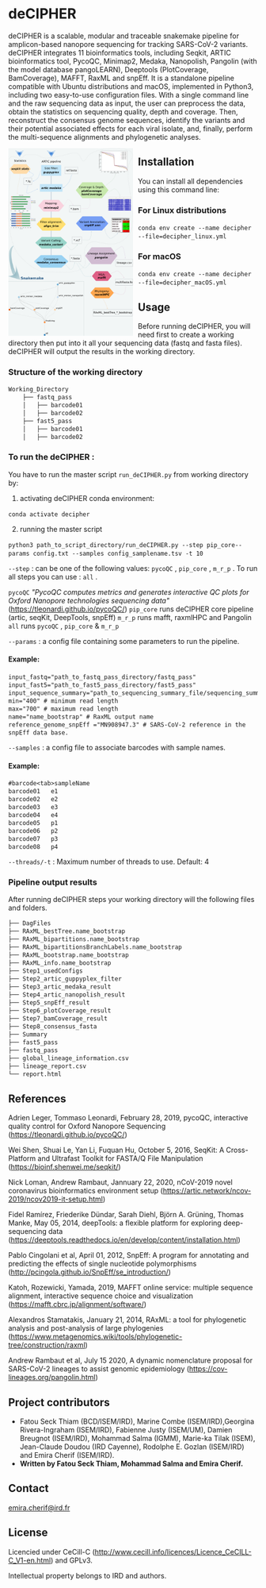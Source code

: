 # deCIPHER

deCIPHER is a  scalable, modular and traceable snakemake pipeline for amplicon-based nanopore sequencing for tracking SARS-CoV-2 variants.
deCIPHER integrates 11 bioinformatics tools, including Seqkit, ARTIC bioinformatics tool, PycoQC, Minimap2, Medaka, Nanopolish, Pangolin (with the model database pangoLEARN), Deeptools (PlotCoverage, BamCoverage), MAFFT, RaxML and snpEff. It is a standalone pipeline compatible with Ubuntu distributions and macOS, implemented in Python3, including two easy-to-use configuration files. With a single command line and the raw sequencing data as input, the user can preprocess the data, obtain the statistics on sequencing quality, depth and coverage. Then, reconstruct the consensus genome sequences, identify the variants and their potential associated effects for each viral isolate, and, finally, perform the multi-sequence alignments and phylogenetic analyses.

<p align="center">
<img src="images/pipeline_fig.png"
     width="50%"
     height="50%" 
     alt="deCIPHER"
     style="float: left; margin-right: 10px;" />
</p>

## Installation
You can install all dependencies using this command line:
### For Linux distributions
`conda env create --name decipher --file=decipher_linux.yml`
### For macOS 
`conda env create --name decipher --file=decipher_macOS.yml`

## Usage
Before running deCIPHER, you will need first to create a working directory then put into it all your sequencing data (fastq and fasta files). deCIPHER will output the results in the working directory. 

### Structure of the working directory

	Working_Directory
		├── fastq_pass
		│   ├── barcode01
		│   ├── barcode02
		├── fast5_pass
		│   ├── barcode01
		│   ├── barcode02

### To run the deCIPHER :

You have to run the master script `run_deCIPHER.py` from working directory by:
1) activating deCIPHER conda environment:

`conda activate decipher`

2) running the master script

`python3 path_to_script_directory/run_deCIPHER.py --step pip_core--params config.txt --samples config_samplename.tsv -t 10`

`--step` : can be one of the following values: `pycoQC` , `pip_core` , `m_r_p` . To run all steps you can use : `all` .

`pycoQC` *"PycoQC computes metrics and generates interactive QC plots for Oxford Nanopore technologies sequencing data"* (https://tleonardi.github.io/pycoQC/)
`pip_core`  runs deCIPHER core pipeline (artic, seqKit, DeepTools, snpEff)
 `m_r_p` runs mafft, raxmlHPC and Pangolin
`all` runs `pycoQC` , `pip_core` & `m_r_p`


`--params` : a config file containing some parameters to run the pipeline.
#### Example:

	input_fastq="path_to_fastq_pass_directory/fastq_pass"
	input_fast5="path_to_fast5_pass_directory/fast5_pass"
	input_sequence_summary="path_to_sequencing_summary_file/sequencing_summary_xxx.txt"
	min="400" # minimum read length
	max="700" # maximum read length
	name="name_bootstrap" # RaxML output name
	reference_genome_snpEff ="MN908947.3" # SARS-CoV-2 reference in the snpEff data base.

`--samples` : a config file to associate barcodes with sample names. 
#### Example:

	#barcode<tab>sampleName
	barcode01	e1
	barcode02	e2
	barcode03	e3
	barcode04	e4
	barcode05	p1
	barcode06	p2
	barcode07	p3
	barcode08	p4

`--threads/-t` : Maximum number of threads to use. Default: 4

### Pipeline output results

After running deCIPHER steps your working directory will the following files and folders.

	├── DagFiles
	├── RAxML_bestTree.name_bootstrap
	├── RAxML_bipartitions.name_bootstrap
	├── RAxML_bipartitionsBranchLabels.name_bootstrap
	├── RAxML_bootstrap.name_bootstrap
	├── RAxML_info.name_bootstrap
	├── Step1_usedConfigs
	├── Step2_artic_guppyplex_filter
	├── Step3_artic_medaka_result
	├── Step4_artic_nanopolish_result
	├── Step5_snpEff_result
	├── Step6_plotCoverage_result
	├── Step7_bamCoverage_result
	├── Step8_consensus_fasta
	├── Summary
	├── fast5_pass
	├── fastq_pass
	├── global_lineage_information.csv
	├── lineage_report.csv
	└── report.html
## References
Adrien Leger, Tommaso Leonardi, February 28, 2019, pycoQC, interactive quality control for Oxford Nanopore Sequencing (https://tleonardi.github.io/pycoQC/)

Wei Shen, Shuai Le, Yan Li, Fuquan Hu, October 5, 2016, SeqKit: A Cross-Platform and Ultrafast Toolkit for FASTA/Q File Manipulation
(https://bioinf.shenwei.me/seqkit/)  

Nick Loman, Andrew Rambaut, Jannuary 22, 2020, nCoV-2019 novel coronavirus bioinformatics environment setup 
(https://artic.network/ncov-2019/ncov2019-it-setup.html)

Fidel Ramírez, Friederike Dündar, Sarah Diehl, Björn A. Grüning, Thomas Manke, May 05, 2014, deepTools: a flexible platform for exploring deep-sequencing data
(https://deeptools.readthedocs.io/en/develop/content/installation.html)

Pablo Cingolani et al, April 01, 2012, SnpEff: A program for annotating and predicting the effects of single nucleotide polymorphisms  
(http://pcingola.github.io/SnpEff/se_introduction/)

Katoh, Rozewicki, Yamada, 2019, MAFFT online service: multiple sequence alignment, interactive sequence choice and visualization    
(https://mafft.cbrc.jp/alignment/software/)

Alexandros Stamatakis, January 21, 2014, RAxML: a tool for phylogenetic analysis and post-analysis of large phylogenies 
(https://www.metagenomics.wiki/tools/phylogenetic-tree/construction/raxml)  

Andrew Rambaut et al, July 15 2020, A dynamic nomenclature proposal for SARS-CoV-2 lineages to assist genomic epidemiology 
(https://cov-lineages.org/pangolin.html)


## Project contributors

* Fatou Seck Thiam (BCD/ISEM/IRD), Marine Combe (ISEM/IRD),Georgina Rivera-Ingraham (ISEM/IRD), Fabienne Justy (ISEM/UM), Damien Breugnot (ISEM/IRD), Mohammad Salma (IGMM), Marie-ka Tilak (ISEM), Jean-Claude Doudou (IRD Cayenne), Rodolphe E. Gozlan (ISEM/IRD) and Emira Cherif (ISEM/IRD).
* **Written by Fatou Seck Thiam, Mohammad Salma and Emira Cherif.**


## Contact 
emira.cherif@ird.fr

## License
Licencied under CeCill-C (http://www.cecill.info/licences/Licence_CeCILL-C_V1-en.html) and GPLv3.                                                  

Intellectual property belongs to IRD and authors.

 

